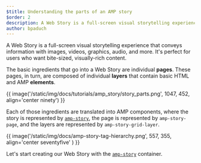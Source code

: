 ```yaml
---
$title: Understanding the parts of an AMP story
$order: 2
description: A Web Story is a full-screen visual storytelling experience that conveys information with images, videos, graphics, audio, and more. It's perfect for users ...
author: bpaduch
---
```


A Web Story is a full-screen visual storytelling experience that conveys information with images, videos, graphics, audio, and more. It's perfect for users who want bite-sized, visually-rich content.  

The basic ingredients that go into a Web Story are individual **pages**. These pages, in turn, are composed of individual **layers** that contain basic HTML and AMP **elements**.

{{ image('/static/img/docs/tutorials/amp_story/story_parts.png', 1047, 452, align='center ninety') }}

Each of those ingredients are translated into AMP components, where the story is represented by [`amp-story`](../../../../documentation/components/reference/amp-story.md), the page is represented by `amp-story-page`, and the layers are represented by `amp-story-grid-layer`.

{{ image('/static/img/docs/amp-story-tag-hierarchy.png', 557, 355, align='center seventyfive' ) }}

Let's start creating our Web Story with the [`amp-story`](../../../../documentation/components/reference/amp-story.md) container.
